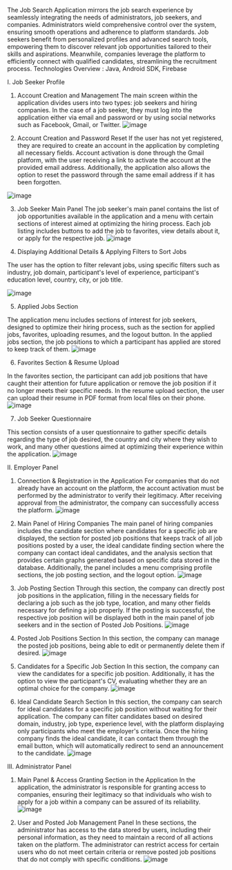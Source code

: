 The Job Search Application mirrors the job search experience by seamlessly integrating the needs of administrators, job seekers, and companies. Administrators wield comprehensive control over the system, ensuring smooth operations and adherence to platform standards. Job seekers benefit from personalized profiles and advanced search tools, empowering them to discover relevant job opportunities tailored to their skills and aspirations. Meanwhile, companies leverage the platform to efficiently connect with qualified candidates, streamlining the recruitment process.
Technologies Overview : Java, Android SDK, Firebase

I. Job Seeker Profile
1. Account Creation and Management
The main screen within the application divides users into two types: job seekers and hiring companies. In the case of a job seeker, they must log into the application either via email and password or by using social networks such as Facebook, Gmail, or Twitter.
![image](https://github.com/vircanraluca20/Job-Search-Mobile-Application/assets/115553717/7263196c-881b-42d0-9937-9aea818cd413)

2. Account Creation and Password Reset
If the user has not yet registered, they are required to create an account in the application by completing all necessary fields. Account activation is done through the Gmail platform, with the user receiving a link to activate the account at the provided email address. Additionally, the application also allows the option to reset the password through the same email address if it has been forgotten.

![image](https://github.com/vircanraluca20/Job-Search-Mobile-Application/assets/115553717/0d7b817c-1235-47d8-822c-96adb745c62c)

3.  Job Seeker Main Panel
The job seeker's main panel contains the list of job opportunities available in the application and a menu with certain sections of interest aimed at optimizing the hiring process. Each job listing includes buttons to add the job to favorites, view details about it, or apply for the respective job.
   ![image](https://github.com/vircanraluca20/Job-Search-Mobile-Application/assets/115553717/ba6c8a9f-0606-499e-95e4-94b9f7381740)

4.  Displaying Additional Details & Applying Filters to Sort Jobs

The user has the option to filter relevant jobs, using specific filters such as industry, job domain, participant's level of experience, participant's education level, country, city, or job title.

![image](https://github.com/vircanraluca20/Job-Search-Mobile-Application/assets/115553717/0d12f9af-d970-42c5-9c71-1af7457e621a)

5.  Applied Jobs Section

The application menu includes sections of interest for job seekers, designed to optimize their hiring process, such as the section for applied jobs, favorites, uploading resumes, and the logout button.
In the applied jobs section, the job positions to which a participant has applied are stored to keep track of them.
![image](https://github.com/vircanraluca20/Job-Search-Mobile-Application/assets/115553717/006b4cd5-dd64-4a8a-a224-f4f00bd7a382)

6. Favorites Section & Resume Upload

In the favorites section, the participant can add job positions that have caught their attention for future application or remove the job position if it no longer meets their specific needs. In the resume upload section, the user can upload their resume in PDF format from local files on their phone.
![image](https://github.com/vircanraluca20/Job-Search-Mobile-Application/assets/115553717/b0da3ce4-d57e-4afb-bc30-935d7499aa26)

7. Job Seeker Questionnaire

This section consists of a user questionnaire to gather specific details regarding the type of job desired, the country and city where they wish to work, and many other questions aimed at optimizing their experience within the application.
![image](https://github.com/vircanraluca20/Job-Search-Mobile-Application/assets/115553717/a40ccc99-af3a-47cf-be08-e6d89d310eb6)

II. Employer Panel

1. Connection & Registration in the Application
For companies that do not already have an account on the platform, the account activation must be performed by the administrator to verify their legitimacy. After receiving approval from the administrator, the company can successfully access the platform.
![image](https://github.com/vircanraluca20/Job-Search-Mobile-Application/assets/115553717/f7052f14-8004-43f4-ae76-8ff4320c248a)


2. Main Panel of Hiring Companies
The main panel of hiring companies includes the candidate section where candidates for a specific job are displayed, the section for posted job positions that keeps track of all job positions posted by a user, the ideal candidate finding section where the company can contact ideal candidates, and the analysis section that provides certain graphs generated based on specific data stored in the database. Additionally, the panel includes a menu comprising profile sections, the job posting section, and the logout option.
![image](https://github.com/vircanraluca20/Job-Search-Mobile-Application/assets/115553717/0857cd01-aef1-4377-a53d-5355b6a90553)


3. Job Posting Section
Through this section, the company can directly post job positions in the application, filling in the necessary fields for declaring a job such as the job type, location, and many other fields necessary for defining a job properly. If the posting is successful, the respective job position will be displayed both in the main panel of job seekers and in the section of Posted Job Positions.
![image](https://github.com/vircanraluca20/Job-Search-Mobile-Application/assets/115553717/b06901f4-670b-4aa0-9d43-be5fcb4fa4ef)


5. Posted Job Positions Section
In this section, the company can manage the posted job positions, being able to edit or permanently delete them if desired.
![image](https://github.com/vircanraluca20/Job-Search-Mobile-Application/assets/115553717/2536dbdb-d475-452f-b7d0-ff548be58fc3)


7. Candidates for a Specific Job Section
In this section, the company can view the candidates for a specific job position. Additionally, it has the option to view the participant's CV, evaluating whether they are an optimal choice for the company.
![image](https://github.com/vircanraluca20/Job-Search-Mobile-Application/assets/115553717/6b7e0359-5c86-40a8-9c70-136d46300a39)


9. Ideal Candidate Search Section
In this section, the company can search for ideal candidates for a specific job position without waiting for their application. The company can filter candidates based on desired domain, industry, job type, experience level, with the platform displaying only participants who meet the employer's criteria. Once the hiring company finds the ideal candidate, it can contact them through the email button, which will automatically redirect to send an announcement to the candidate.
![image](https://github.com/vircanraluca20/Job-Search-Mobile-Application/assets/115553717/78168e6f-0463-4906-ad96-2fb4a92ee350)


III. Administrator Panel
1. Main Panel & Access Granting Section in the Application
In the application, the administrator is responsible for granting access to companies, ensuring their legitimacy so that individuals who wish to apply for a job within a company can be assured of its reliability.
![image](https://github.com/vircanraluca20/Job-Search-Mobile-Application/assets/115553717/c36f99c4-9d3e-446f-bf2b-b6adaccd0eb5)

2. User and Posted Job Management Panel
In these sections, the administrator has access to the data stored by users, including their personal information, as they need to maintain a record of all actions taken on the platform. The administrator can restrict access for certain users who do not meet certain criteria or remove posted job positions that do not comply with specific conditions.
![image](https://github.com/vircanraluca20/Job-Search-Mobile-Application/assets/115553717/8d865a58-ce23-4e2b-a0d6-140fbcc25430)

